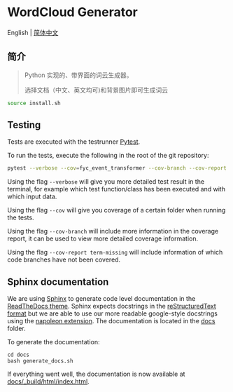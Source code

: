 
# WordCloud Generator
English | [简体中文](./README_cn.md)

## 简介

> Python 实现的、带界面的词云生成器。
>
> 选择文档（中文、英文均可)和背景图片即可生成词云

```bash
source install.sh
```

## Testing

Tests are executed with the testrunner [Pytest](https://docs.pytest.org/en/stable/).

To run the tests, execute the following in the root of the git repository:

```bash
pytest --verbose --cov=fyc_event_transformer --cov-branch --cov-report term-missing
```

Using the flag `--verbose` will give you more detailed test result in the terminal, for example which test function/class has been executed and with which input data.

Using the flag `--cov` will give you coverage of a certain folder when running the tests.

Using the flag `--cov-branch` will include more information in the coverage report, it can be used to view more detailed
coverage information.

Using the flag `--cov-report term-missing` will include information of which code branches have not been covered.

## Sphinx documentation

We are using [Sphinx](https://www.sphinx-doc.org/en/master/) to generate code level documentation in the [ReadTheDocs theme](https://sphinx-rtd-theme.readthedocs.io/en/stable/).
Sphinx expects docstrings in the [reStructuredText format](https://www.sphinx-doc.org/en/master/usage/restructuredtext/index.html) but we are able to use our more readable google-style docstrings using the [napoleon extension](https://www.sphinx-doc.org/en/master/usage/extensions/napoleon.html). The documentation is located in the [docs](./docs) folder.

To generate the documentation:

```
cd docs
bash generate_docs.sh
```

If everything went well, the documentation is now available at [docs/\_build/html/index.html](./docs/_build/html/index.html).
